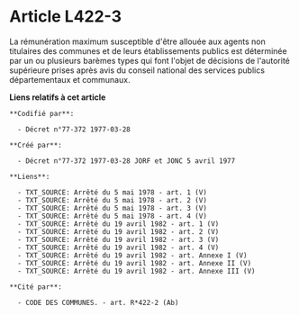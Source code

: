 # Article L422-3

La rémunération maximum susceptible d'être allouée aux agents non titulaires des communes et de leurs établissements publics
est déterminée par un ou plusieurs barèmes types qui font l'objet de décisions de l'autorité supérieure prises après avis du
conseil national des services publics départementaux et communaux.

**Liens relatifs à cet article**

	**Codifié par**:

	  - Décret n°77-372 1977-03-28

	**Créé par**:

	  - Décret n°77-372 1977-03-28 JORF et JONC 5 avril 1977

	**Liens**:

	  - TXT_SOURCE: Arrêté du 5 mai 1978 - art. 1 (V)
	  - TXT_SOURCE: Arrêté du 5 mai 1978 - art. 2 (V)
	  - TXT_SOURCE: Arrêté du 5 mai 1978 - art. 3 (V)
	  - TXT_SOURCE: Arrêté du 5 mai 1978 - art. 4 (V)
	  - TXT_SOURCE: Arrêté du 19 avril 1982 - art. 1 (V)
	  - TXT_SOURCE: Arrêté du 19 avril 1982 - art. 2 (V)
	  - TXT_SOURCE: Arrêté du 19 avril 1982 - art. 3 (V)
	  - TXT_SOURCE: Arrêté du 19 avril 1982 - art. 4 (V)
	  - TXT_SOURCE: Arrêté du 19 avril 1982 - art. Annexe I (V)
	  - TXT_SOURCE: Arrêté du 19 avril 1982 - art. Annexe II (V)
	  - TXT_SOURCE: Arrêté du 19 avril 1982 - art. Annexe III (V)

	**Cité par**:

	  - CODE DES COMMUNES. - art. R*422-2 (Ab)
